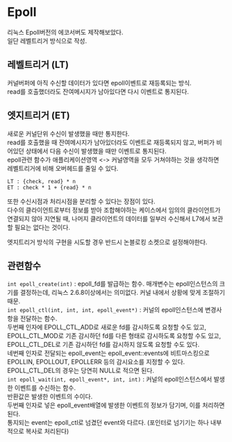# Epoll
리눅스 Epoll버전의 에코서버도 제작해보았다. <br/>
일단 레벨트리거 방식으로 작성.

## 레벨트리거 (LT)
커널버퍼에 아직 수신할 데이터가 있다면 epoll이벤트로 재등록되는 방식. <Br/>
read를 호출했더라도 잔여메시지가 남아있다면 다시 이벤트로 통지된다. <br/>

## 엣지트리거 (ET)
새로운 커널단위 수신이 발생했을 때만 통지한다. <br/>
read를 호출했을 때 잔여메시지가 남아있더라도 이벤트로 재등록되지 않고, 버퍼가 비어있던 상태에서 다음 수신이 발생했을 때만 이벤트로 통지된다. <br/>
epoll관련 함수가 애플리케이션영역 <-> 커널영역을 모두 거쳐야하는 것을 생각하면 레벨트리거에 비해 오버헤드를 줄일 수 있다. <br/>
```
LT : {check, read} * n
ET : check * 1 + {read} * n
```

또한 수신시점과 처리시점을 분리할 수 있다는 장점이 있다. <br/>
다수의 클라이언트로부터 정보를 받아 조합해야하는 케이스에서 임의의 클라이언트가 연결되지 않아 지연될 때, 나머지 클라이언트의 데이터를 일부러 수신해서 L7에서 보관할 필요는 없다는 것이다. <br/>

엣지트리거 방식의 구현을 시도할 경우 반드시 논블로킹 소켓으로 설정해야한다. <br/>

## 관련함수
```int epoll_create(int)``` : epoll_fd를 발급하는 함수. 매개변수는 epoll인스턴스의 크기를 결정하는데, 리눅스 2.6.8이상에서는 의미없다. 커널 내에서 상황에 맞게 조절하기 때문. <br/>
```int epoll_ctl(int, int, int, epoll_event*)``` : 커널의 epoll인스턴스에 변경사항을 전달하는 함수. <br/>
두번째 인자에 EPOLL_CTL_ADD로 새로운 fd를 감시하도록 요청할 수도 있고, <br/>
EPOLL_CTL_MOD로 기존 감시하던 fd를 다른 형태로 감시하도록 요청할 수도 있고, <br/>
EPOLL_CTL_DEL로 기존 감시하던 fd를 감시하지 않도록 요청할 수도 있다. <br/>
네번째 인자로 전달되는 epoll_event는 epoll_event::events에 비트마스킹으로 EPOLLIN, EPOLLOUT, EPOLLERR 등의 감시요소를 지정할 수 있다. EPOLL_CTL_DEL의 경우는 당연히 NULL로 적으면 된다.<br/>
```int epoll_wait(int, epoll_event*, int, int)``` : 커널의 epoll인스턴스에서 발생한 이벤트를 수신하는 함수. <br/>
반환값은 발생한 이벤트의 수이다. <br/>
두번째 인자로 넣은 epoll_event배열에 발생한 이벤트의 정보가 담기며, 이를 처리하면 된다. <br/>
통지되는 event는 epoll_ctl로 넘겼던 event와 다르다. (포인터로 넘기기는 하나 내부적으로 복사로 처리된다)

